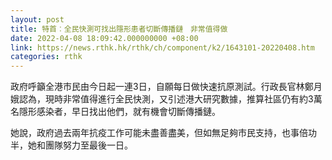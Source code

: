 ```yaml
---
layout: post
title: 特首︰全民快測可找出隱形患者切斷傳播鏈　非常值得做
date: 2022-04-08 18:09:42.000000000 +08:00
link: https://news.rthk.hk/rthk/ch/component/k2/1643101-20220408.htm
categories: rthk
---
```


政府呼籲全港市民由今日起一連3日，自願每日做快速抗原測試。行政長官林鄭月娥認為，現時非常值得進行全民快測，又引述港大研究數據，推算社區仍有約3萬名隱形感染者，早日找出他們，就有機會切斷傳播鏈。

她說，政府過去兩年抗疫工作可能未盡善盡美，但如無足夠市民支持，也事倍功半，她和團隊努力至最後一日。
